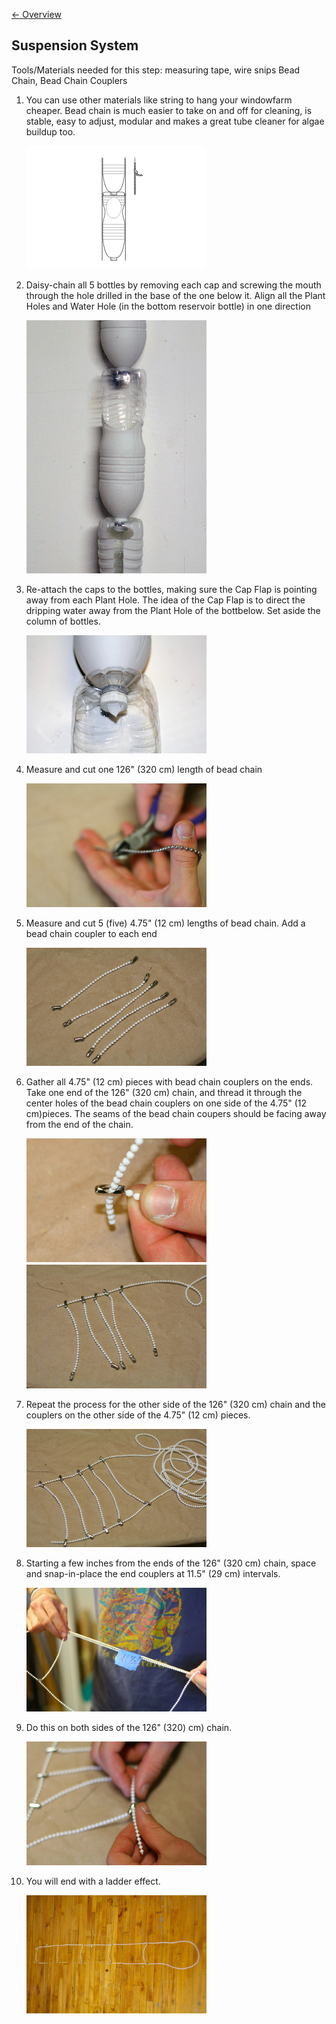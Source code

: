 [&larr; Overview](index.md)

## Suspension System

Tools/Materials needed for this step:
measuring tape, wire snips
Bead Chain, Bead Chain Couplers

1. You can use other materials like string to hang your windowfarm cheaper. Bead chain is much easier to take on and off for cleaning, is stable, easy to adjust, modular and makes a great tube cleaner for algae buildup too.

    ![](images/4_0.jpg)

2. Daisy-chain all 5 bottles by removing each cap and screwing the mouth through the hole drilled in the base of the one below it. Align all the Plant Holes and Water Hole (in the bottom reservoir bottle) in one direction

    ![](images/4_1.jpg)

3. Re-attach the caps to the bottles, making sure the Cap Flap is pointing away from each Plant Hole. The idea of the Cap Flap is to direct the dripping water away from the Plant Hole of the bottbelow. Set aside the column of bottles.

    ![](images/4_2.jpg)

4. Measure and cut one 126" (320 cm) length of bead chain

    ![](images/4_3.jpg)

5. Measure and cut 5 (five) 4.75" (12 cm) lengths of bead chain. Add a bead chain coupler to each end

    ![](images/4_4.jpg)

6. Gather all 4.75" (12 cm) pieces with bead chain couplers on the ends. Take one end of the 126" (320 cm) chain, and thread it through the center holes of the bead chain couplers on one side of the 4.75" (12 cm)pieces. The seams of the bead chain coupers should be facing away from the end of the chain.

    ![](images/4_5.jpg)

7. Repeat the process for the other side of the 126" (320 cm) chain and the couplers on the other side of the 4.75" (12 cm) pieces.

    ![](images/4_6.jpg)

8. Starting a few inches from the ends of the 126" (320 cm) chain, space and snap-in-place the end couplers at 11.5" (29 cm) intervals.

    ![](images/4_7.jpg)

9. Do this on both sides of the 126" (320) cm) chain.

    ![](images/4_8.jpg)

10. You will end with a ladder effect.

    ![](images/4_9.jpg)
